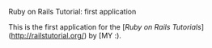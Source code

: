 Ruby on Rails Tutorial: first application

This is the first application for the [*Ruby on Rails Tutorials*] (http://railstutorial.org/) by [MY :).
